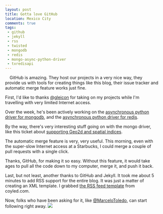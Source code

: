 ```yaml
---
layout: post
title: Gotta love GitHub
location: Mexico City
comments: true
tags:
 - github
 - jekyll
 - rss
 - twisted
 - mongodb
 - redis
 - mongo-async-python-driver
 - txredisapi
---
```


<div style="float:left;margin:0 15px 10px 0;" class="thumbnail">
  <img src="{{site.prefix}}/img/posts/mexico-skull.jpg" alt="">
</div>

GitHub is amazing. They host our projects in a very nice way, they provide us
with tools for creating things like this blog, their issue tracker and automatic
merge feature works just fine.

First, I'd like to thanks [@gleicon](http://github.com/gleicon) for taking on
my projects while I'm travelling with very limited Internet access.

Over the week, he's been actively working on the [asynchronous python driver
for mongodb](https://github.com/fiorix/mongo-async-python-driver/), and the
[asynchronous python driver for redis](https://github.com/fiorix/txredisapi/).

By the way, there's very interesting stuff going on with the mongo driver,
like this ticket about [supporting Geo2d and spatial indices](https://github.com/fiorix/mongo-async-python-driver/issues/14).

The automatic merge feature is very, very useful. This morning, even with the
super-slow Internet access at a Starbucks, I could merge a couple of pull requests
with a single click.

Thanks, GitHub, for making it so easy.
Without this feature, it would take ages to pull all the code down to my computer,
merge it, and push it back.

Last, but not least, another thanks to GitHub and Jekyll. It took me about 5
minutes to add RSS support for the entire blog.
It was just a matter of creating an XML template. I grabbed [the RSS feed
template](http://coyled.com/2010/07/05/jekyll-templates-for-atom-rss/)
from coyled.com.

Now, folks who have been asking for it, like [@MarceloToledo](http://twitter.com/#!/marcelotoledo),
can start following right away.
<a href="{{site.prefix}}/rss.xml"><img src="{{site.prefix}}/img/feed-icon-20x20.png"></a>
